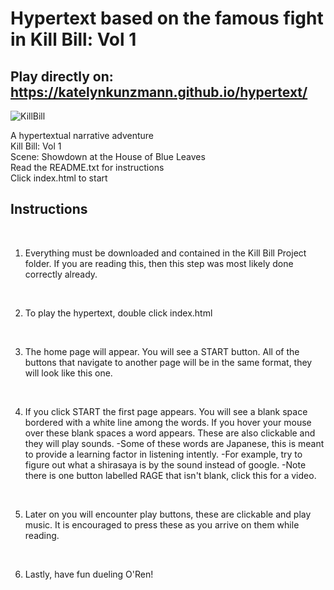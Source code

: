 # Hypertext based on the famous fight in Kill Bill: Vol 1
## Play directly on: https://katelynkunzmann.github.io/hypertext/

![KillBill](https://user-images.githubusercontent.com/72430760/160910427-a0f4f3d6-1c7f-4343-8a30-7d9b96df3252.png)

A hypertextual narrative adventure
<br>Kill Bill: Vol 1
<br>Scene: Showdown at the House of Blue Leaves
<br>Read the README.txt for instructions
<br>Click index.html to start

## Instructions ##

<br>

1) Everything must be downloaded and contained in the Kill Bill Project folder. If you are reading this, then this
step was most likely done correctly already.

<br>

2) To play the hypertext, double click index.html

<br>

3) The home page will appear. You will see a START button. All of the buttons that navigate to another page
will be in the same format, they will look like this one. 

<br>

4) If you click START the first page appears. You will see a blank space bordered with a white line among the 
words. If you hover your mouse over these blank spaces a word appears. These are also clickable and they will
play sounds. 
	-Some of these words are Japanese, this is meant to provide a learning factor in listening intently.
		-For example, try to figure out what a shirasaya is by the sound instead of google.
	-Note there is one button labelled RAGE that isn't blank, click this for a video.
  
  <br>

5) Later on you will encounter play buttons, these are clickable and play music. It is encouraged to press these 
as you arrive on them while reading.

<br>

6) Lastly, have fun dueling O'Ren!

